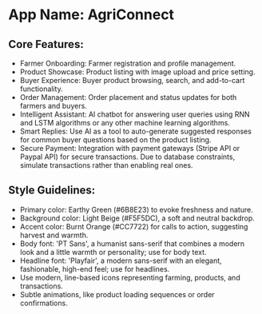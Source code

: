 # **App Name**: AgriConnect

## Core Features:

- Farmer Onboarding: Farmer registration and profile management.
- Product Showcase: Product listing with image upload and price setting.
- Buyer Experience: Buyer product browsing, search, and add-to-cart functionality.
- Order Management: Order placement and status updates for both farmers and buyers.
- Intelligent Assistant: AI chatbot for answering user queries using RNN and LSTM algorithms or any other machine learning algorithms.
- Smart Replies: Use AI as a tool to auto-generate suggested responses for common buyer questions based on the product listing.
- Secure Payment: Integration with payment gateways (Stripe API or Paypal API) for secure transactions. Due to database constraints, simulate transactions rather than enabling real ones.

## Style Guidelines:

- Primary color: Earthy Green (#6B8E23) to evoke freshness and nature.
- Background color: Light Beige (#F5F5DC), a soft and neutral backdrop.
- Accent color: Burnt Orange (#CC7722) for calls to action, suggesting harvest and warmth.
- Body font: 'PT Sans', a humanist sans-serif that combines a modern look and a little warmth or personality; use for body text.
- Headline font: 'Playfair', a modern sans-serif with an elegant, fashionable, high-end feel; use for headlines.
- Use modern, line-based icons representing farming, products, and transactions.
- Subtle animations, like product loading sequences or order confirmations.